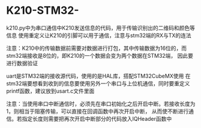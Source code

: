 # K210-STM32-
k210.py中为串口通信中K210发送信息的代码，用于传输识别出的二维码和颜色等信息
使用重定义让K210的引脚可以用于通信，注意与stm32端的RX与TX的连法

注意：K210中的传输数据前需要对数据进行打包，其中传输数据为16位的，而stm32端接收是8位的，即K210的一个数据会变为两个数据在STM32端，
因此要进行数据验证

uart是STM32端的接收源代码，使用的是HAL库，搭配STM32CubeMX使用
在stm32端要想看到收到的信息要使用另外一个串口与上位机通信，同时要重定义printf函数，建议放到usart.c文件里面

注意：当使用串口中断通信时，必须先在串口初始化之后开启中断。若接收长度为1，则相当于阻塞传输，可以直接在回调函数中再次开启中断，
从而使不断进行通信。若指定长度则需要把再次开启中断部分的代码放入IQHeader函数中